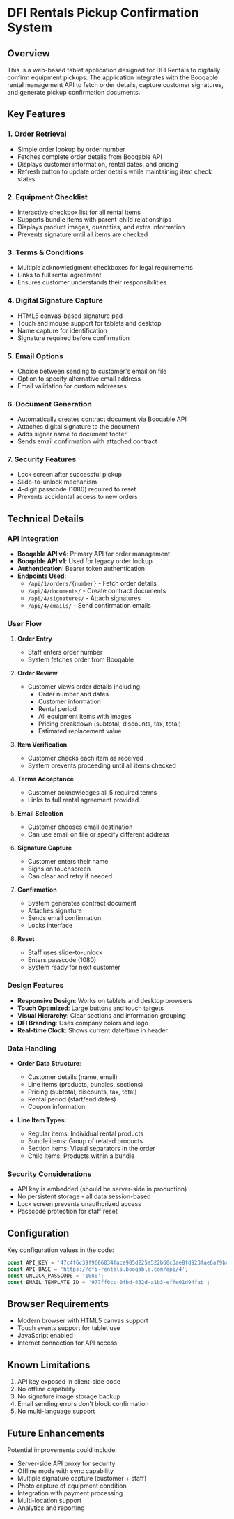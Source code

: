 # DFI Rentals Pickup Confirmation System

## Overview

This is a web-based tablet application designed for DFI Rentals to digitally confirm equipment pickups. The application integrates with the Booqable rental management API to fetch order details, capture customer signatures, and generate pickup confirmation documents.

## Key Features

### 1. Order Retrieval
- Simple order lookup by order number
- Fetches complete order details from Booqable API
- Displays customer information, rental dates, and pricing
- Refresh button to update order details while maintaining item check states

### 2. Equipment Checklist
- Interactive checkbox list for all rental items
- Supports bundle items with parent-child relationships
- Displays product images, quantities, and extra information
- Prevents signature until all items are checked

### 3. Terms & Conditions
- Multiple acknowledgment checkboxes for legal requirements
- Links to full rental agreement
- Ensures customer understands their responsibilities

### 4. Digital Signature Capture
- HTML5 canvas-based signature pad
- Touch and mouse support for tablets and desktop
- Name capture for identification
- Signature required before confirmation

### 5. Email Options
- Choice between sending to customer's email on file
- Option to specify alternative email address
- Email validation for custom addresses

### 6. Document Generation
- Automatically creates contract document via Booqable API
- Attaches digital signature to the document
- Adds signer name to document footer
- Sends email confirmation with attached contract

### 7. Security Features
- Lock screen after successful pickup
- Slide-to-unlock mechanism
- 4-digit passcode (1080) required to reset
- Prevents accidental access to new orders

## Technical Details

### API Integration
- **Booqable API v4**: Primary API for order management
- **Booqable API v1**: Used for legacy order lookup
- **Authentication**: Bearer token authentication
- **Endpoints Used**:
  - `/api/1/orders/{number}` - Fetch order details
  - `/api/4/documents/` - Create contract documents
  - `/api/4/signatures/` - Attach signatures
  - `/api/4/emails/` - Send confirmation emails

### User Flow

1. **Order Entry**
   - Staff enters order number
   - System fetches order from Booqable

2. **Order Review**
   - Customer views order details including:
     - Order number and dates
     - Customer information
     - Rental period
     - All equipment items with images
     - Pricing breakdown (subtotal, discounts, tax, total)
     - Estimated replacement value

3. **Item Verification**
   - Customer checks each item as received
   - System prevents proceeding until all items checked

4. **Terms Acceptance**
   - Customer acknowledges all 5 required terms
   - Links to full rental agreement provided

5. **Email Selection**
   - Customer chooses email destination
   - Can use email on file or specify different address

6. **Signature Capture**
   - Customer enters their name
   - Signs on touchscreen
   - Can clear and retry if needed

7. **Confirmation**
   - System generates contract document
   - Attaches signature
   - Sends email confirmation
   - Locks interface

8. **Reset**
   - Staff uses slide-to-unlock
   - Enters passcode (1080)
   - System ready for next customer

### Design Features

- **Responsive Design**: Works on tablets and desktop browsers
- **Touch Optimized**: Large buttons and touch targets
- **Visual Hierarchy**: Clear sections and information grouping
- **DFI Branding**: Uses company colors and logo
- **Real-time Clock**: Shows current date/time in header

### Data Handling

- **Order Data Structure**:
  - Customer details (name, email)
  - Line items (products, bundles, sections)
  - Pricing (subtotal, discounts, tax, total)
  - Rental period (start/end dates)
  - Coupon information

- **Line Item Types**:
  - Regular items: Individual rental products
  - Bundle items: Group of related products
  - Section items: Visual separators in the order
  - Child items: Products within a bundle

### Security Considerations

- API key is embedded (should be server-side in production)
- No persistent storage - all data session-based
- Lock screen prevents unauthorized access
- Passcode protection for staff reset

## Configuration

Key configuration values in the code:

```javascript
const API_KEY = '47c4f6c39f9666034face985d225a522b60c3ae8fd923fae6af9bca907e2caf5';
const API_BASE = 'https://dfi-rentals.booqable.com/api/4';
const UNLOCK_PASSCODE = '1080';
const EMAIL_TEMPLATE_ID = '977ff0cc-0fbd-432d-a1b3-effe01d94fab';
```

## Browser Requirements

- Modern browser with HTML5 canvas support
- Touch events support for tablet use
- JavaScript enabled
- Internet connection for API access

## Known Limitations

1. API key exposed in client-side code
2. No offline capability
3. No signature image storage backup
4. Email sending errors don't block confirmation
5. No multi-language support

## Future Enhancements

Potential improvements could include:
- Server-side API proxy for security
- Offline mode with sync capability
- Multiple signature capture (customer + staff)
- Photo capture of equipment condition
- Integration with payment processing
- Multi-location support
- Analytics and reporting
